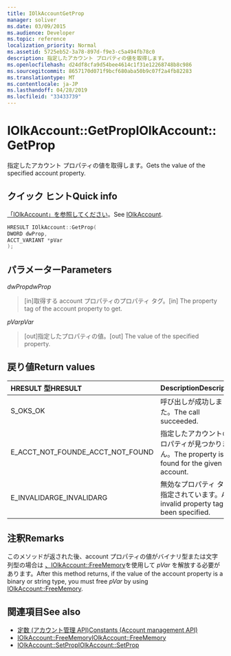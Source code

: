 ```yaml
---
title: IOlkAccountGetProp
manager: soliver
ms.date: 03/09/2015
ms.audience: Developer
ms.topic: reference
localization_priority: Normal
ms.assetid: 5725eb52-3a78-897d-f9e3-c5a494fb78c0
description: 指定したアカウント プロパティの値を取得します。
ms.openlocfilehash: d24df8cfa9d54bee4614c1f31e12268748b8c986
ms.sourcegitcommit: 8657170d071f9bcf680aba50b9c07f2a4fb82283
ms.translationtype: MT
ms.contentlocale: ja-JP
ms.lasthandoff: 04/28/2019
ms.locfileid: "33433739"
---
```

# <a name="iolkaccountgetprop"></a><span data-ttu-id="92a8f-103">IOlkAccount::GetProp</span><span class="sxs-lookup"><span data-stu-id="92a8f-103">IOlkAccount::GetProp</span></span>

<span data-ttu-id="92a8f-104">指定したアカウント プロパティの値を取得します。</span><span class="sxs-lookup"><span data-stu-id="92a8f-104">Gets the value of the specified account property.</span></span>
  
## <a name="quick-info"></a><span data-ttu-id="92a8f-105">クイック ヒント</span><span class="sxs-lookup"><span data-stu-id="92a8f-105">Quick info</span></span>

<span data-ttu-id="92a8f-106">[「IOlkAccount」を参照してください](iolkaccount.md)。</span><span class="sxs-lookup"><span data-stu-id="92a8f-106">See [IOlkAccount](iolkaccount.md).</span></span>
  
```cpp
HRESULT IOlkAccount::GetProp(  
DWORD dwProp, 
ACCT_VARIANT *pVar 
);
```

## <a name="parameters"></a><span data-ttu-id="92a8f-107">パラメーター</span><span class="sxs-lookup"><span data-stu-id="92a8f-107">Parameters</span></span>

<span data-ttu-id="92a8f-108">_dwProp_</span><span class="sxs-lookup"><span data-stu-id="92a8f-108">_dwProp_</span></span>
  
> <span data-ttu-id="92a8f-109">[in]取得する account プロパティのプロパティ タグ。</span><span class="sxs-lookup"><span data-stu-id="92a8f-109">[in] The property tag of the account property to get.</span></span>
    
<span data-ttu-id="92a8f-110">_pVar_</span><span class="sxs-lookup"><span data-stu-id="92a8f-110">_pVar_</span></span>
  
> <span data-ttu-id="92a8f-111">[out]指定したプロパティの値。</span><span class="sxs-lookup"><span data-stu-id="92a8f-111">[out] The value of the specified property.</span></span>
    
## <a name="return-values"></a><span data-ttu-id="92a8f-112">戻り値</span><span class="sxs-lookup"><span data-stu-id="92a8f-112">Return values</span></span>

|<span data-ttu-id="92a8f-113">**HRESULT 型**</span><span class="sxs-lookup"><span data-stu-id="92a8f-113">**HRESULT**</span></span>|<span data-ttu-id="92a8f-114">**Description**</span><span class="sxs-lookup"><span data-stu-id="92a8f-114">**Description**</span></span>|
|:-----|:-----|
|<span data-ttu-id="92a8f-115">S_OK</span><span class="sxs-lookup"><span data-stu-id="92a8f-115">S_OK</span></span>  <br/> |<span data-ttu-id="92a8f-116">呼び出しが成功しました。</span><span class="sxs-lookup"><span data-stu-id="92a8f-116">The call succeeded.</span></span>  <br/> |
|<span data-ttu-id="92a8f-117">E_ACCT_NOT_FOUND</span><span class="sxs-lookup"><span data-stu-id="92a8f-117">E_ACCT_NOT_FOUND</span></span>  <br/> |<span data-ttu-id="92a8f-118">指定したアカウントのプロパティが見つかりません。</span><span class="sxs-lookup"><span data-stu-id="92a8f-118">The property is not found for the given account.</span></span>  <br/> |
|<span data-ttu-id="92a8f-119">E_INVALIDARG</span><span class="sxs-lookup"><span data-stu-id="92a8f-119">E_INVALIDARG</span></span>  <br/> |<span data-ttu-id="92a8f-120">無効なプロパティ タグが指定されています。</span><span class="sxs-lookup"><span data-stu-id="92a8f-120">An invalid property tag has been specified.</span></span>  <br/> |
   
## <a name="remarks"></a><span data-ttu-id="92a8f-121">注釈</span><span class="sxs-lookup"><span data-stu-id="92a8f-121">Remarks</span></span>

<span data-ttu-id="92a8f-122">このメソッドが返された後、account プロパティの値がバイナリ型または文字列型の場合は [、IOlkAccount::FreeMemory](iolkaccount-freememory.md)を使用して *pVar* を解放する必要があります。</span><span class="sxs-lookup"><span data-stu-id="92a8f-122">After this method returns, if the value of the account property is a binary or string type, you must free  *pVar*  by using [IOlkAccount::FreeMemory](iolkaccount-freememory.md).</span></span>
  
## <a name="see-also"></a><span data-ttu-id="92a8f-123">関連項目</span><span class="sxs-lookup"><span data-stu-id="92a8f-123">See also</span></span>

- [<span data-ttu-id="92a8f-124">定数 (アカウント管理 API)</span><span class="sxs-lookup"><span data-stu-id="92a8f-124">Constants (Account management API)</span></span>](constants-account-management-api.md) 
- [<span data-ttu-id="92a8f-125">IOlkAccount::FreeMemory</span><span class="sxs-lookup"><span data-stu-id="92a8f-125">IOlkAccount::FreeMemory</span></span>](iolkaccount-freememory.md)  
- [<span data-ttu-id="92a8f-126">IOlkAccount::SetProp</span><span class="sxs-lookup"><span data-stu-id="92a8f-126">IOlkAccount::SetProp</span></span>](iolkaccount-setprop.md)


